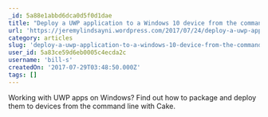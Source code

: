 ```yaml
---
_id: 5a88e1abbd6dca0d5f0d1dae
title: "Deploy a UWP application to a Windows 10 device from the command line with Cake"
url: 'https://jeremylindsayni.wordpress.com/2017/07/24/deploy-a-uwp-application-to-a-windows-10-device-from-the-command-line-with-cake/'
category: articles
slug: 'deploy-a-uwp-application-to-a-windows-10-device-from-the-command-line-with-cake'
user_id: 5a83ce59d6eb0005c4ecda2c
username: 'bill-s'
createdOn: '2017-07-29T03:48:50.000Z'
tags: []
---
```


Working with UWP apps on Windows? Find out how to package and deploy them to devices from the command line with Cake.
